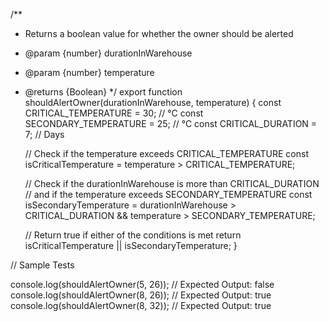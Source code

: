 /**
 * Returns a boolean value for whether the owner should be alerted
 * @param {number} durationInWarehouse
 * @param {number} temperature
 * @returns {Boolean}
 */
export function shouldAlertOwner(durationInWarehouse, temperature) {
    const CRITICAL_TEMPERATURE = 30; // °C
    const SECONDARY_TEMPERATURE = 25; // °C
    const CRITICAL_DURATION = 7; // Days

    // Check if the temperature exceeds CRITICAL_TEMPERATURE
    const isCriticalTemperature = temperature > CRITICAL_TEMPERATURE;

    // Check if the durationInWarehouse is more than CRITICAL_DURATION
    // and if the temperature exceeds SECONDARY_TEMPERATURE
    const isSecondaryTemperature =
        durationInWarehouse > CRITICAL_DURATION && temperature > SECONDARY_TEMPERATURE;

    // Return true if either of the conditions is met
    return isCriticalTemperature || isSecondaryTemperature;
}

// Sample Tests

console.log(shouldAlertOwner(5, 26)); // Expected Output: false
console.log(shouldAlertOwner(8, 26)); // Expected Output: true
console.log(shouldAlertOwner(8, 32)); // Expected Output: true
